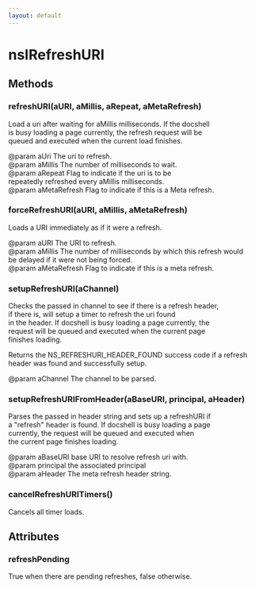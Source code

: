 ```yaml
---
layout: default
---
```


# nsIRefreshURI #

## Methods ##

### refreshURI(aURI, aMillis, aRepeat, aMetaRefresh) ###
  
Load a uri after waiting for aMillis milliseconds. If the docshell  
is busy loading a page currently, the refresh request will be  
queued and executed when the current load finishes.   
  
@param aUri The uri to refresh.  
@param aMillis The number of milliseconds to wait.  
@param aRepeat Flag to indicate if the uri is to be   
               repeatedly refreshed every aMillis milliseconds.  
@param aMetaRefresh Flag to indicate if this is a Meta refresh.  
  

### forceRefreshURI(aURI, aMillis, aMetaRefresh) ###
  
Loads a URI immediately as if it were a refresh.  
  
@param aURI The URI to refresh.  
@param aMillis The number of milliseconds by which this refresh would  
               be delayed if it were not being forced.  
@param aMetaRefresh Flag to indicate if this is a meta refresh.  
  

### setupRefreshURI(aChannel) ###
  
Checks the passed in channel to see if there is a refresh header,   
if there is, will setup a timer to refresh the uri found  
in the header. If docshell is busy loading a page currently, the  
request will be queued and executed when the current page   
finishes loading.   
  
Returns the NS_REFRESHURI_HEADER_FOUND success code if a refresh  
header was found and successfully setup.  
  
@param aChannel The channel to be parsed.   
  

### setupRefreshURIFromHeader(aBaseURI, principal, aHeader) ###
  
Parses the passed in header string and sets up a refreshURI if  
a "refresh" header is found. If docshell is busy loading a page   
currently, the request will be queued and executed when   
the current page finishes loading.   
  
@param aBaseURI base URI to resolve refresh uri with.  
@param principal the associated principal  
@param aHeader  The meta refresh header string.  
  

### cancelRefreshURITimers() ###
  
Cancels all timer loads.  
  

## Attributes ##

### refreshPending ###
  
True when there are pending refreshes, false otherwise.  
  
